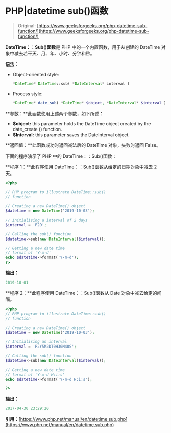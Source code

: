 # PHP|datetime sub()函数

> Original: [https://www.geeksforgeeks.org/php-datetime-sub-function/](https://www.geeksforgeeks.org/php-datetime-sub-function/)

**DateTime：：Sub()函数**是 PHP 中的一个内置函数，用于从创建的 DateTime 对象中减去若干天、月、年、小时、分钟和秒。

**语法：**

*   Object-oriented style:

    ```php
    *DateTime* DateTime::sub( *DateInterval* interval )
    ```

*   Process style:

    ```php
    *DateTime* date_sub( *DateTime* $object, *DateInterval* $interval )
    ```

**参数：**此函数使用上述两个参数，如下所述：

*   **$object:** this parameter holds the DateTime object created by the date_create () function.
*   **$Interval:** this parameter saves the DateInterval object.

**返回值：**此函数成功时返回减法后的 DateTime 对象，失败时返回 False。

下面的程序演示了 PHP 中的 DateTime：：Sub()函数：

**程序 1：**此程序使用 DateTime：：Sub()函数从给定的日期对象中减去 2 天。

```php
<?php

// PHP program to illustrate DateTime::sub()
// function

// Creating a new DateTime() object
$datetime = new DateTime('2019-10-03');

// Initialising a interval of 2 days
$interval = 'P2D';

// Calling the sub() function
$datetime->sub(new DateInterval($interval));

// Getting a new date time
// format of 'Y-m-d'
echo $datetime->format('Y-m-d');
?>
```

**输出：**

```php
2019-10-01

```

**程序 2：**此程序使用 DateTime：：Sub()函数从 Date 对象中减去给定的间隔。

```php
<?php
// PHP program to illustrate DateTime::sub()
// function

// Creating a new DateTime() object
$datetime = new DateTime('2019-10-03');

// Initialising an interval
$interval = 'P2Y5M2DT0H30M40S';

// Calling the sub() function
$datetime->sub(new DateInterval($interval));

// Getting a new date time
// format of 'Y-m-d H:i:s'
echo $datetime->format('Y-m-d H:i:s');

?>
```

**输出：**

```php
2017-04-30 23:29:20

```

**引用：**[https://www.php.net/manual/en/datetime.sub.php](https://www.php.net/manual/en/datetime.sub.php)
